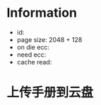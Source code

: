 
# Information
- id: 
- page size: 2048 + 128
- on die ecc:
- need ecc: 
- cache read:



# 上传手册到云盘 